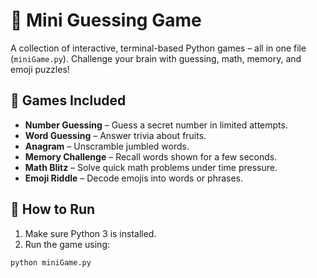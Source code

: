 # 🎯 Mini Guessing Game

A collection of interactive, terminal-based Python games – all in one file (`miniGame.py`). Challenge your brain with guessing, math, memory, and emoji puzzles!

## 🧩 Games Included
- **Number Guessing** – Guess a secret number in limited attempts.
- **Word Guessing** – Answer trivia about fruits.
- **Anagram** – Unscramble jumbled words.
- **Memory Challenge** – Recall words shown for a few seconds.
- **Math Blitz** – Solve quick math problems under time pressure.
- **Emoji Riddle** – Decode emojis into words or phrases.

## 🚀 How to Run

1. Make sure Python 3 is installed.
2. Run the game using:

```bash
python miniGame.py
